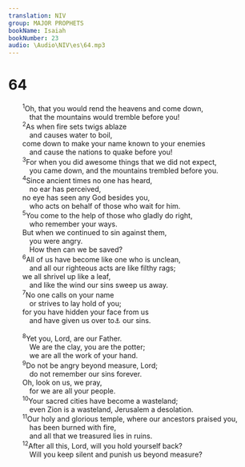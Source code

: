 ```yaml
---
translation: NIV
group: MAJOR PROPHETS
bookName: Isaiah 
bookNumber: 23
audio: \Audio\NIV\es\64.mp3
---
```


<div class="title"><h1>64</h1></div>
<span class="verse es_64_1">  <sup>1</sup>Oh, that you would rend the heavens and come down, <br/>   that the mountains would tremble before you! <br/></span>
<span class="verse es_64_2">  <sup>2</sup>As when fire sets twigs ablaze <br/>   and causes water to boil, <br/>  come down to make your name known to your enemies <br/>   and cause the nations to quake before you! <br/></span>
<span class="verse es_64_3">  <sup>3</sup>For when you did awesome things that we did not expect, <br/>   you came down, and the mountains trembled before you. <br/></span>
<span class="verse es_64_4">  <sup>4</sup>Since ancient times no one has heard, <br/>   no ear has perceived, <br/>  no eye has seen any God besides you, <br/>   who acts on behalf of those who wait for him. <br/></span>
<span class="verse es_64_5">  <sup>5</sup>You come to the help of those who gladly do right, <br/>   who remember your ways. <br/>  But when we continued to sin against them, <br/>   you were angry. <br/>   How then can we be saved? <br/></span>
<span class="verse es_64_6">  <sup>6</sup>All of us have become like one who is unclean, <br/>   and all our righteous acts are like filthy rags; <br/>  we all shrivel up like a leaf, <br/>   and like the wind our sins sweep us away. <br/></span>
<span class="verse es_64_7">  <sup>7</sup>No one calls on your name <br/>   or strives to lay hold of you; <br/>  for you have hidden your face from us <br/>   and have given us over to<a data-toggle="tooltip" data-placement="bottom" title="Septuagint, Syriac and Targum; Hebrew have made us melt because of">⚓</a> our sins. <br/><br/></span>
<span class="verse es_64_8">  <sup>8</sup>Yet you, Lord, are our Father. <br/>   We are the clay, you are the potter; <br/>   we are all the work of your hand. <br/></span>
<span class="verse es_64_9">  <sup>9</sup>Do not be angry beyond measure, Lord; <br/>   do not remember our sins forever. <br/>  Oh, look on us, we pray, <br/>   for we are all your people. <br/></span>
<span class="verse es_64_10">  <sup>10</sup>Your sacred cities have become a wasteland; <br/>   even Zion is a wasteland, Jerusalem a desolation. <br/></span>
<span class="verse es_64_11">  <sup>11</sup>Our holy and glorious temple, where our ancestors praised you, <br/>   has been burned with fire, <br/>   and all that we treasured lies in ruins. <br/></span>
<span class="verse es_64_12">  <sup>12</sup>After all this, Lord, will you hold yourself back? <br/>   Will you keep silent and punish us beyond measure? <br/></span>

